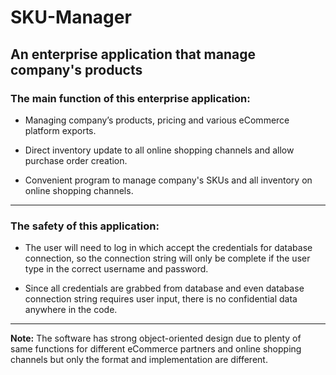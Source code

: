 # SKU-Manager #
## An enterprise application that manage company's products ##

### The main function of this enterprise application: ###

* Managing company’s products, pricing and various eCommerce platform exports.

* Direct inventory update to all online shopping channels and allow purchase order creation.

* Convenient program to manage company's SKUs and all inventory on online shopping channels.

-------------

### The safety of this application: ###

* The user will need to log in which accept the credentials for database connection, so the connection string will only be complete if the user type in the correct username and password.

* Since all credentials are grabbed from database and even database connection string requires user input, there is no confidential data anywhere in the code.

-------------

**Note:**
The software has strong object-oriented design due to plenty of same functions for different eCommerce partners and online shopping channels but only the format and implementation are different.
